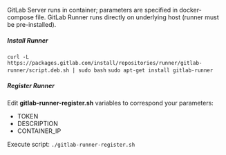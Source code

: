 GitLab Server runs in container; parameters are specified in docker-compose file.
GitLab Runner runs directly on underlying host (runner must be pre-installed).

##### Install Runner
`curl -L https://packages.gitlab.com/install/repositories/runner/gitlab-runner/script.deb.sh | sudo bash`
`sudo apt-get install gitlab-runner`

##### Register Runner
Edit **gitlab-runner-register.sh** variables to correspond your parameters:
- TOKEN
- DESCRIPTION
- CONTAINER_IP

Execute script: `./gitlab-runner-register.sh`
